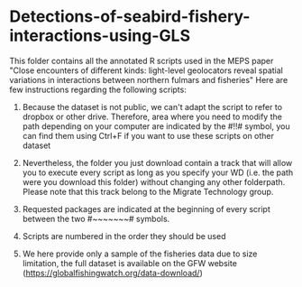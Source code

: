 # Detections-of-seabird-fishery-interactions-using-GLS
This folder contains all the annotated R scripts used in the MEPS paper
"Close encounters of different kinds: light-level geolocators reveal spatial variations in interactions between northern fulmars and fisheries"
Here are few instructions regarding the following scripts: 

1. 	Because the dataset is not public, we can't adapt the script to refer to dropbox or other drive.
	Therefore, area where you need to modify the path depending on your computer are indicated by the #!!# symbol, you can find them using Ctrl+F if you want to use these scripts on other dataset

2.	Nevertheless, the folder you just download contain a track that will allow you to execute every script as long as you specify your WD
	(i.e. the path were you download this folder) without changing any other folderpath. Please note that this track belong to the Migrate Technology group.

3.	Requested packages are indicated at the beginning of every script between the two #~~~~~~~# symbols.

4.	Scripts are numbered in the order they should be used

5. 	We here provide only a sample of the fisheries data due to size limitation, the full dataset is available on the GFW website (https://globalfishingwatch.org/data-download/)
